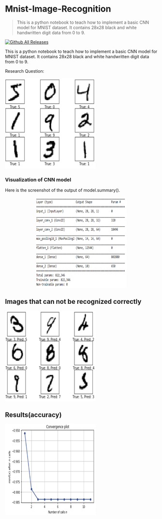 # Mnist-Image-Recognition
> This is a python notebook to teach how to implement a basic CNN model for MNIST dataset. It contains 28x28 black and white handwritten digit data from 0 to 9.

[![Github All Releases](https://img.shields.io/github/downloads/ChenghaoDing90/Mnist-Image-Recognition/total.svg)]()

This is a python notebook to teach how to implement a basic CNN model for MNIST dataset. It contains 28x28 black and white handwritten digit data from 0 to 9.

Research Question:

<img src="./images/minist.PNG" alt="The digits images" style="width:300px;height:300px;" />

### Visualization of CNN model

Here is the screenshot of the output of model.summary().

<p align="center">
<img src="./images/minimodel.PNG" alt="Summary of VGG Model Building" style="width:300px;height:300px;" />
</p>

## Images that can not be recognized correctly
<img src="./images/minierror.PNG" alt="The digits images that are mistakenly recognized" style="width:300px;height:300px;" />

## Results(accuracy)
<img src="./images/miniresult.PNG" alt="The recognition accuracy" style="width:300px;height:300px;" />
